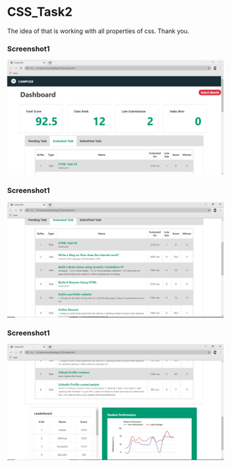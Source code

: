 # CSS_Task2

The idea of that is working with all properties of css. Thank you.

<h3> Screenshot1 </h3>

![Alt text](Images/Capture1.PNG?raw=true "Picture 1" )

<h3> Screenshot1 </h3>

![Alt text](Images/Capture2.PNG?raw=true "Picture 1" )

<h3> Screenshot1 </h3>

![Alt text](Images/Capture3.PNG?raw=true "Picture 1" )
